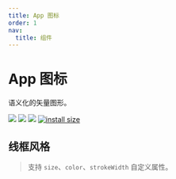 ```yaml
---
title: App 图标
order: 1
nav:
  title: 组件
---
```


# App 图标

语义化的矢量图形。

[icon-react-native-npm-url]: https://www.npmjs.com/package/@catpawx/icons-react-native

[![](https://img.shields.io/npm/v/@catpawx/icons-react-native.svg)][icon-react-native-npm-url]
[![](https://img.shields.io/npm/dm/@catpawx/icons-react-native.svg)][icon-react-native-npm-url]
[![](https://img.shields.io/badge/language-typescript-blue.svg)](https://www.typescriptlang.org/)
[![install size](https://packagephobia.com/badge?p=@catpawx/icons-react-native)](https://packagephobia.com/result?p=@catpawx/icons-react-native)

<!-- ```tsx
/**
 * defaultShowCode: true
 */
import React from 'react'
import { View } from 'react-native'
import { ArrowDownOutline } from '@catpawx/icons-react-native'

export default () => {
  return (
    <View style={{ flexDirection: 'row' }}>
      <ArrowDownOutline
        color="#987"
        size={40}
        strokeWidth={1}
        onPress={() => {
          console.log('onPress1')
        }}
      />
      <ArrowDownOutline
        color="#876"
        size={40}
        strokeWidth={2}
        onPress={() => {
          console.log('onPress2')
        }}
      />
      <ArrowDownOutline
        color="#765"
        size={40}
        strokeWidth={3}
        onPress={() => {
          console.log('onPress3')
        }}
      />
      <ArrowDownOutline
        color="#654"
        size={40}
        strokeWidth={4}
        onPress={() => {
          console.log('onPress4')
        }}
      />
    </View>
  )
}
``` -->

## 线框风格

> 支持 `size`、`color`、`strokeWidth` 自定义属性。

<code compact inline src="./icon-react-native/outline.tsx"></code>

<!-- ## 实底风格

> 支持 `size`、`color` 自定义属性。

<code compact inline src="./icon-app/fill.tsx"></code>

## 多彩风格

> 支持 `size` 自定义属性。

<code compact inline src="./icon-app/colours.tsx"></code> -->
